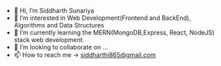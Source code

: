 - 👋 Hi, I’m Siddharth Sunariya
- 👀 I’m interested in Web Development(Frontend and BackEnd), Algorithms and Data Structures
- 🌱 I’m currently learning the MERN(MongoDB,Express, React, NodeJS) stack web development.
- 💞️ I’m looking to collaborate on ...
- 📫 How to reach me -> siddharthi865@gmail.com

<!---
siddharthi865/siddharthi865 is a ✨ special ✨ repository because its `README.md` (this file) appears on your GitHub profile.
You can click the Preview link to take a look at your changes.
--->
